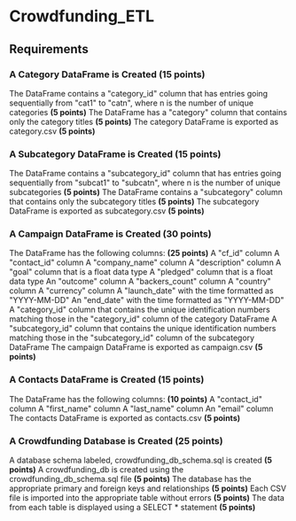 # Crowdfunding_ETL

## Requirements

### A Category DataFrame is Created (15 points)
The DataFrame contains a "category_id" column that has entries going sequentially from "cat1" to "catn", where n is
the number of unique categories **(5 points)**
The DataFrame has a "category" column that contains only the category titles **(5 points)**
The category DataFrame is exported as category.csv **(5 points)**

### A Subcategory DataFrame is Created (15 points)
The DataFrame contains a "subcategory_id" column that has entries going sequentially from "subcat1" to "subcatn",
where n is the number of unique subcategories **(5 points)**
The DataFrame contains a "subcategory" column that contains only the subcategory titles **(5 points)**
The subcategory DataFrame is exported as subcategory.csv **(5 points)**

### A Campaign DataFrame is Created (30 points)
The DataFrame has the following columns: **(25 points)**
A "cf_id" column
A "contact_id" column
A "company_name" column
A "description" column
A "goal" column that is a float data type
A "pledged" column that is a float data type
An "outcome" column
A "backers_count" column
A "country" column
A "currency" column
A "launch_date" with the time formatted as "YYYY-MM-DD"
An "end_date" with the time formatted as "YYYY-MM-DD"
A "category_id" column that contains the unique identification numbers matching those in the "category_id"
column of the category DataFrame
A "subcategory_id" column that contains the unique identification numbers matching those in the
"subcategory_id" column of the subcategory DataFrame
The campaign DataFrame is exported as campaign.csv **(5 points)**

### A Contacts DataFrame is Created (15 points)
The DataFrame has the following columns: **(10 points)**
A "contact_id" column
A "first_name" column
A "last_name" column
An "email" column
The contacts DataFrame is exported as contacts.csv **(5 points)**

### A Crowdfunding Database is Created (25 points)
A database schema labeled, crowdfunding_db_schema.sql is created **(5 points)**
A crowdfunding_db is created using the crowdfunding_db_schema.sql file **(5 points)**
The database has the appropriate primary and foreign keys and relationships **(5 points)**
Each CSV file is imported into the appropriate table without errors **(5 points)**
The data from each table is displayed using a SELECT * statement **(5 points)**

